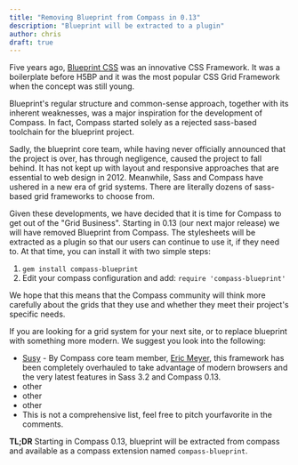 ```yaml
---
title: "Removing Blueprint from Compass in 0.13"
description: "Blueprint will be extracted to a plugin"
author: chris
draft: true
---
```


Five years ago, [Blueprint CSS](http://blueprintcss.com/) was an
innovative CSS Framework. It was a boilerplate before H5BP and
it was the most popular CSS Grid Framework when the concept was
still young.

Blueprint's regular structure and common-sense approach, together with
its inherent weaknesses, was a major inspiration for the development of
Compass. In fact, Compass started solely as a rejected sass-based
toolchain for the blueprint project.

Sadly, the blueprint core team, while having never officially announced
that the project is over, has through negligence, caused the project to
fall behind. It has not kept up with layout and responsive approaches
that are essential to web design in 2012. Meanwhile, Sass and Compass
have ushered in a new era of grid systems. There are literally dozens of
sass-based grid frameworks to choose from.

Given these developments, we have decided that it is time for Compass to
get out of the "Grid Business". Starting in 0.13 (our next major
release) we will have removed Blueprint from Compass. The stylesheets
will be extracted as a plugin so that our users can continue to
use it, if they need to. At that time, you can install it with two
simple steps:

1. `gem install compass-blueprint`
2. Edit your compass configuration and add: `require 'compass-blueprint'`

We hope that this means that the Compass community will think more
carefully about the grids that they use and whether they meet their
project's specific needs.

If you are looking for a grid system for your next site, or to
replace blueprint with something more modern. We suggest you look into
the following:

* [Susy](http://susy) - By Compass core team member,
  [Eric Meyer](http://twitter.com/eriiicam), this framework has been
  completely overhauled to take advantage of modern browsers and the
  very latest features in Sass 3.2 and Compass 0.13.
* other
* other
* other
* This is not a comprehensive list, feel free to pitch yourfavorite
  in the comments.

**TL;DR** Starting in Compass 0.13, blueprint will be extracted from compass
and available as a compass extension named `compass-blueprint`.

